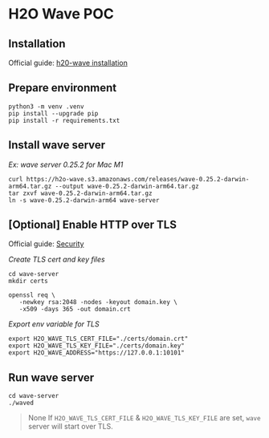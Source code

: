 # H2O Wave POC

## Installation
Official guide: [h20-wave installation](https://wave.h2o.ai/docs/installation)

## Prepare environment

```shell
python3 -m venv .venv
pip install --upgrade pip
pip install -r requirements.txt
```

## Install wave server

*Ex: wave server 0.25.2 for Mac M1*
```shell
curl https://h2o-wave.s3.amazonaws.com/releases/wave-0.25.2-darwin-arm64.tar.gz --output wave-0.25.2-darwin-arm64.tar.gz
tar zxvf wave-0.25.2-darwin-arm64.tar.gz
ln -s wave-0.25.2-darwin-arm64 wave-server

```

## [Optional] Enable HTTP over TLS
Official guide: [Security](https://wave.h2o.ai/docs/security)

*Create TLS cert and key files*

```shell
cd wave-server
mkdir certs

openssl req \
   -newkey rsa:2048 -nodes -keyout domain.key \
   -x509 -days 365 -out domain.crt
```

*Export env variable for TLS*
```shell
export H2O_WAVE_TLS_CERT_FILE="./certs/domain.crt"
export H2O_WAVE_TLS_KEY_FILE="./certs/domain.key"
export H2O_WAVE_ADDRESS="https://127.0.0.1:10101"
```


## Run wave server
```shell
cd wave-server
./waved
```
> None
> If `H2O_WAVE_TLS_CERT_FILE` & `H2O_WAVE_TLS_KEY_FILE` are set, `wave` server will start over TLS.